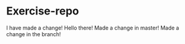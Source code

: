 # Exercise-repo
I have made a change!
Hello there!
Made a change in master!
Made a change in the branch!
